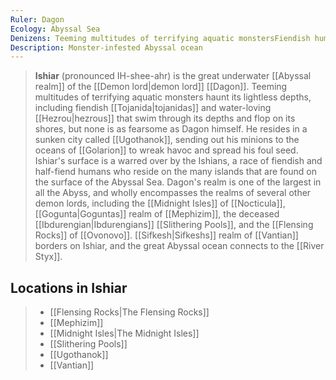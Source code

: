 ```yaml
---
Ruler: Dagon
Ecology: Abyssal Sea
Denizens: Teeming multitudes of terrifying aquatic monstersFiendish human pirates
Description: Monster-infested Abyssal ocean
---
```


> **Ishiar** (pronounced IH-shee-ahr) is the great underwater [[Abyssal realm]] of the [[Demon lord|demon lord]] [[Dagon]].
> Teeming multitudes of terrifying aquatic monsters haunt its lightless depths, including fiendish [[Tojanida|tojanidas]] and water-loving [[Hezrou|hezrous]] that swim through its depths and flop on its shores, but none is as fearsome as Dagon himself.  He resides in a sunken city called [[Ugothanok]], sending out his minions to the oceans of [[Golarion]] to wreak havoc and spread his foul seed.
> Ishiar's surface is a warred over by the Ishians, a race of fiendish and half-fiend humans who reside on the many islands that are found on the surface of the Abyssal Sea.
> Dagon's realm is one of the largest in all the Abyss, and wholly encompasses the realms of several other demon lords, including the [[Midnight Isles]] of [[Nocticula]], [[Gogunta|Goguntas]] realm of [[Mephizim]], the deceased [[Ibdurengian|Ibdurengians]] [[Slithering Pools]], and the [[Flensing Rocks]] of [[Ovonovo]]. [[Sifkesh|Sifkeshs]] realm of [[Vantian]] borders on Ishiar, and the great Abyssal ocean connects to the [[River Styx]].


## Locations in Ishiar

> - [[Flensing Rocks|The Flensing Rocks]]
> - [[Mephizim]]
> - [[Midnight Isles|The Midnight Isles]]
> - [[Slithering Pools]]
> - [[Ugothanok]]
> - [[Vantian]]







